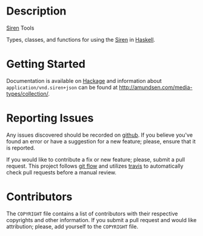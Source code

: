 # Description

[Siren] Tools

Types, classes, and functions for using the [Siren][siren] in [Haskell].

# Getting Started

Documentation is available on [Hackage] and information about
`application/vnd.siren+json` can be found at
<http://amundsen.com/media-types/collection/>.

# Reporting Issues

Any issues discovered should be recorded on [github][issues].  If you believe
you've found an error or have a suggestion for a new feature; please, ensure
that it is reported.

If you would like to contribute a fix or new feature; please, submit a pull
request.  This project follows [git flow] and utilizes [travis] to automatically
check pull requests before a manual review.

# Contributors

The `COPYRIGHT` file contains a list of contributors with their respective
copyrights and other information.  If you submit a pull request and would like
attribution; please, add yourself to the `COPYRIGHT` file.

[siren]: http://amundsen.com/media-types/collection/
[git flow]: http://nvie.com/posts/a-successful-git-branching-model/
[Hackage]: https://hackage.haskell.org/package/collection-json
[Haskell]: https://www.haskell.org/
[issues]: https://github.com/alunduil/siren/issues
[travis]: https://travis-ci.org/alunduil/siren
